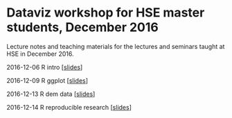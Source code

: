 # Dataviz workshop for HSE master students, December 2016
Lecture notes and teaching materials for the lectures and seminars taught at HSE in December 2016.

2016-12-06 R intro [[slides](https://ikashnitsky.github.io/teach-hse-2016/hse-r-intro/161206-R-intro.html)]
  
2016-12-09 R ggplot [[slides](https://ikashnitsky.github.io/teach-hse-2016/hse-r-ggplot/161209-R-ggplot.html)]

2016-12-13 R dem data [[slides](https://ikashnitsky.github.io/teach-hse-2016/hse-r-dem-data/161213-r-dem-data.html)]

2016-12-14 R reproducible research [[slides](https://ikashnitsky.github.io/teach-hse-2016/hse-r-rr/161214-r-rr.html)] 
